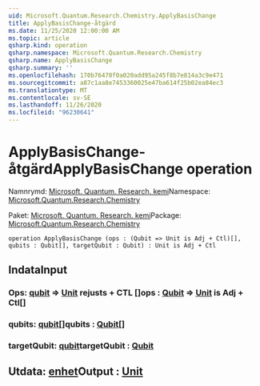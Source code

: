 ```yaml
---
uid: Microsoft.Quantum.Research.Chemistry.ApplyBasisChange
title: ApplyBasisChange-åtgärd
ms.date: 11/25/2020 12:00:00 AM
ms.topic: article
qsharp.kind: operation
qsharp.namespace: Microsoft.Quantum.Research.Chemistry
qsharp.name: ApplyBasisChange
qsharp.summary: ''
ms.openlocfilehash: 170b76470f0a020add95a245f8b7e814a3c9e471
ms.sourcegitcommit: a87c1aa8e7453360025e47ba614f25b02ea84ec3
ms.translationtype: MT
ms.contentlocale: sv-SE
ms.lasthandoff: 11/26/2020
ms.locfileid: "96230641"
---
```

# <a name="applybasischange-operation"></a><span data-ttu-id="b7e4b-102">ApplyBasisChange-åtgärd</span><span class="sxs-lookup"><span data-stu-id="b7e4b-102">ApplyBasisChange operation</span></span>

<span data-ttu-id="b7e4b-103">Namnrymd: [Microsoft. Quantum. Research. kemi](xref:Microsoft.Quantum.Research.Chemistry)</span><span class="sxs-lookup"><span data-stu-id="b7e4b-103">Namespace: [Microsoft.Quantum.Research.Chemistry](xref:Microsoft.Quantum.Research.Chemistry)</span></span>

<span data-ttu-id="b7e4b-104">Paket: [Microsoft. Quantum. Research. kemi](https://nuget.org/packages/Microsoft.Quantum.Research.Chemistry)</span><span class="sxs-lookup"><span data-stu-id="b7e4b-104">Package: [Microsoft.Quantum.Research.Chemistry](https://nuget.org/packages/Microsoft.Quantum.Research.Chemistry)</span></span>




```qsharp
operation ApplyBasisChange (ops : (Qubit => Unit is Adj + Ctl)[], qubits : Qubit[], targetQubit : Qubit) : Unit is Adj + Ctl
```


## <a name="input"></a><span data-ttu-id="b7e4b-105">Indata</span><span class="sxs-lookup"><span data-stu-id="b7e4b-105">Input</span></span>

### <a name="ops--qubit--unit--is-adj--ctl"></a><span data-ttu-id="b7e4b-106">Ops: [qubit](xref:microsoft.quantum.lang-ref.qubit) => [Unit](xref:microsoft.quantum.lang-ref.unit)  rejusts + CTL []</span><span class="sxs-lookup"><span data-stu-id="b7e4b-106">ops : [Qubit](xref:microsoft.quantum.lang-ref.qubit) => [Unit](xref:microsoft.quantum.lang-ref.unit)  is Adj + Ctl[]</span></span>




### <a name="qubits--qubit"></a><span data-ttu-id="b7e4b-107">qubits: [qubit](xref:microsoft.quantum.lang-ref.qubit)[]</span><span class="sxs-lookup"><span data-stu-id="b7e4b-107">qubits : [Qubit](xref:microsoft.quantum.lang-ref.qubit)[]</span></span>




### <a name="targetqubit--qubit"></a><span data-ttu-id="b7e4b-108">targetQubit: [qubit](xref:microsoft.quantum.lang-ref.qubit)</span><span class="sxs-lookup"><span data-stu-id="b7e4b-108">targetQubit : [Qubit](xref:microsoft.quantum.lang-ref.qubit)</span></span>





## <a name="output--unit"></a><span data-ttu-id="b7e4b-109">Utdata: [enhet](xref:microsoft.quantum.lang-ref.unit)</span><span class="sxs-lookup"><span data-stu-id="b7e4b-109">Output : [Unit](xref:microsoft.quantum.lang-ref.unit)</span></span>

